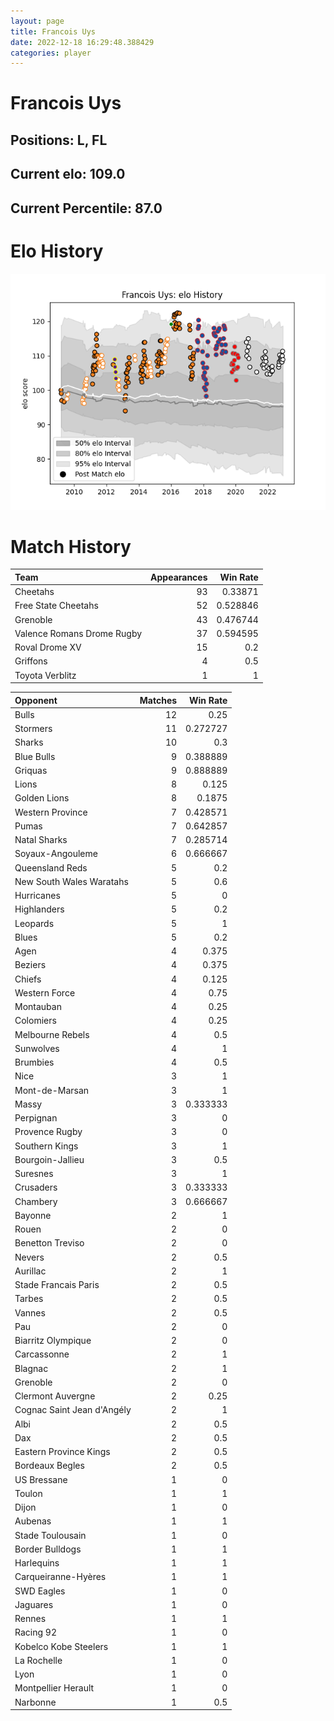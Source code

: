 ```yaml
---  
layout: page  
title: Francois Uys  
date: 2022-12-18 16:29:48.388429  
categories: player  
---
```

# Francois Uys

## Positions: L, FL

## Current elo: 109.0

## Current Percentile: 87.0

# Elo History


![elo history](history_FrancoisUys.png)
# Match History


| Team                       |   Appearances |   Win Rate |
|:---------------------------|--------------:|-----------:|
| Cheetahs                   |            93 |   0.33871  |
| Free State Cheetahs        |            52 |   0.528846 |
| Grenoble                   |            43 |   0.476744 |
| Valence Romans Drome Rugby |            37 |   0.594595 |
| Roval Drome XV             |            15 |   0.2      |
| Griffons                   |             4 |   0.5      |
| Toyota Verblitz            |             1 |   1        |

| Opponent                   |   Matches |   Win Rate |
|:---------------------------|----------:|-----------:|
| Bulls                      |        12 |   0.25     |
| Stormers                   |        11 |   0.272727 |
| Sharks                     |        10 |   0.3      |
| Blue Bulls                 |         9 |   0.388889 |
| Griquas                    |         9 |   0.888889 |
| Lions                      |         8 |   0.125    |
| Golden Lions               |         8 |   0.1875   |
| Western Province           |         7 |   0.428571 |
| Pumas                      |         7 |   0.642857 |
| Natal Sharks               |         7 |   0.285714 |
| Soyaux-Angouleme           |         6 |   0.666667 |
| Queensland Reds            |         5 |   0.2      |
| New South Wales Waratahs   |         5 |   0.6      |
| Hurricanes                 |         5 |   0        |
| Highlanders                |         5 |   0.2      |
| Leopards                   |         5 |   1        |
| Blues                      |         5 |   0.2      |
| Agen                       |         4 |   0.375    |
| Beziers                    |         4 |   0.375    |
| Chiefs                     |         4 |   0.125    |
| Western Force              |         4 |   0.75     |
| Montauban                  |         4 |   0.25     |
| Colomiers                  |         4 |   0.25     |
| Melbourne Rebels           |         4 |   0.5      |
| Sunwolves                  |         4 |   1        |
| Brumbies                   |         4 |   0.5      |
| Nice                       |         3 |   1        |
| Mont-de-Marsan             |         3 |   1        |
| Massy                      |         3 |   0.333333 |
| Perpignan                  |         3 |   0        |
| Provence Rugby             |         3 |   0        |
| Southern Kings             |         3 |   1        |
| Bourgoin-Jallieu           |         3 |   0.5      |
| Suresnes                   |         3 |   1        |
| Crusaders                  |         3 |   0.333333 |
| Chambery                   |         3 |   0.666667 |
| Bayonne                    |         2 |   1        |
| Rouen                      |         2 |   0        |
| Benetton Treviso           |         2 |   0        |
| Nevers                     |         2 |   0.5      |
| Aurillac                   |         2 |   1        |
| Stade Francais Paris       |         2 |   0.5      |
| Tarbes                     |         2 |   0.5      |
| Vannes                     |         2 |   0.5      |
| Pau                        |         2 |   0        |
| Biarritz Olympique         |         2 |   0        |
| Carcassonne                |         2 |   1        |
| Blagnac                    |         2 |   1        |
| Grenoble                   |         2 |   0        |
| Clermont Auvergne          |         2 |   0.25     |
| Cognac Saint Jean d'Angély |         2 |   1        |
| Albi                       |         2 |   0.5      |
| Dax                        |         2 |   0.5      |
| Eastern Province Kings     |         2 |   0.5      |
| Bordeaux Begles            |         2 |   0.5      |
| US Bressane                |         1 |   0        |
| Toulon                     |         1 |   1        |
| Dijon                      |         1 |   0        |
| Aubenas                    |         1 |   1        |
| Stade Toulousain           |         1 |   0        |
| Border Bulldogs            |         1 |   1        |
| Harlequins                 |         1 |   1        |
| Carqueiranne-Hyères        |         1 |   1        |
| SWD Eagles                 |         1 |   0        |
| Jaguares                   |         1 |   0        |
| Rennes                     |         1 |   1        |
| Racing 92                  |         1 |   0        |
| Kobelco Kobe Steelers      |         1 |   1        |
| La Rochelle                |         1 |   0        |
| Lyon                       |         1 |   0        |
| Montpellier Herault        |         1 |   0        |
| Narbonne                   |         1 |   0.5      |